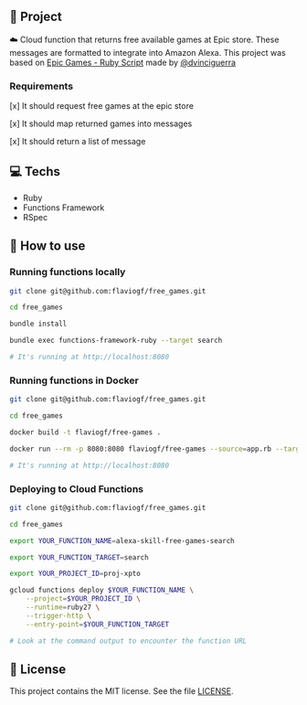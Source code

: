 ## :rocket: Project

:cloud: Cloud function that returns free available games at Epic store. These messages are formatted to integrate into Amazon Alexa. This project was based on [Epic Games - Ruby Script](https://gist.github.com/dvinciguerra/9d26f7ff8fcd0bbacf9d325748dc783a) made by [@dvinciguerra](https://github.com/dvinciguerra)

### Requirements

[x] It should request free games at the epic store

[x] It should map returned games into messages

[x] It should return a list of message

## :computer: Techs

- Ruby
- Functions Framework
- RSpec

## :thinking: How to use

### Running functions locally

```sh
git clone git@github.com:flaviogf/free_games.git

cd free_games

bundle install

bundle exec functions-framework-ruby --target search

# It's running at http://localhost:8080
```

### Running functions in Docker

```sh
git clone git@github.com:flaviogf/free_games.git

cd free_games

docker build -t flaviogf/free-games .

docker run --rm -p 8080:8080 flaviogf/free-games --source=app.rb --target=search

# It's running at http://localhost:8080
```

### Deploying to Cloud Functions

```sh
git clone git@github.com:flaviogf/free_games.git

cd free_games

export YOUR_FUNCTION_NAME=alexa-skill-free-games-search

export YOUR_FUNCTION_TARGET=search

export YOUR_PROJECT_ID=proj-xpto

gcloud functions deploy $YOUR_FUNCTION_NAME \
    --project=$YOUR_PROJECT_ID \
    --runtime=ruby27 \
    --trigger-http \
    --entry-point=$YOUR_FUNCTION_TARGET

# Look at the command output to encounter the function URL
```

## :memo: License

This project contains the MIT license. See the file [LICENSE](LICENSE).
